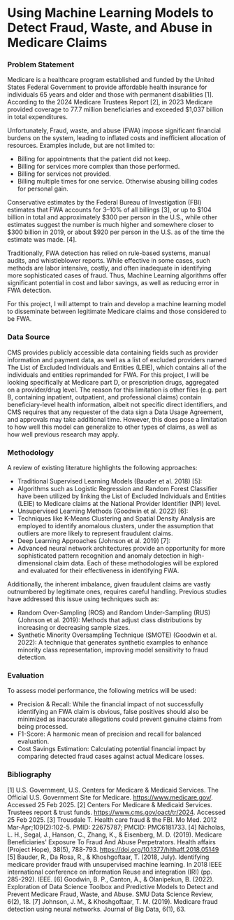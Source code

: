 # Using Machine Learning Models to Detect Fraud, Waste, and Abuse in Medicare Claims

### Problem Statement

Medicare is a healthcare program established and funded by the United States Federal Government to provide affordable health insurance for individuals 65 years and older and those with permanent disabilities [1]. According to the 2024 Medicare Trustees Report [2], in 2023 Medicare provided coverage to 77.7 million beneficiaries and exceeded $1,037 billion in total expenditures. 

Unfortunately, Fraud, waste, and abuse (FWA) impose significant financial burdens on the system, leading to inflated costs and inefficient allocation of resources. Examples include, but are not limited to:
- Billing for appointments that the patient did not keep.
- Billing for services more complex than those performed.
- Billing for services not provided.
- Billing multiple times for one service.
Otherwise abusing billing codes for personal gain.

Conservative estimates by the Federal Bureau of Investigation (FBI) estimates that FWA accounts for 3–10% of all billings [3], or up to $104 billion in total and approximately $300 per person in the U.S., while other estimates suggest the number is much higher and somewhere closer to $300 billion in 2019, or about $920 per person in the U.S. as of the time the estimate was made. [4]. 

Traditionally, FWA detection has relied on rule-based systems, manual audits, and whistleblower reports. While effective in some cases, such methods are labor intensive, costly, and often inadequate in identifying more sophisticated cases of fraud. Thus, Machine Learning algorithms offer significant potential in cost and labor savings, as well as reducing error in FWA detection.

For this project, I will attempt to train and develop a machine learning model to disseminate between legitimate Medicare claims and those considered to be FWA. 

### Data Source

CMS provides publicly accessible data containing fields such as provider information and payment data, as well as a list of excluded providers named The List of Excluded Individuals and Entities (LEIE), which contains all of the individuals and entities reprimanded for FWA. 
For this project, I will be looking specifically at Medicare part D, or prescription drugs, aggregated on a provider/drug level. The reason for this limitation is other files (e.g. part B, containing inpatient, outpatient, and professional claims) contain beneficiary-level health information, albeit not specific direct identifiers, and CMS requires that any requester of the data sign a Data Usage Agreement, and approvals may take additional time. However, this does pose a limitation to how well this model can generalize to other types of claims, as well as how well previous research may apply.

### Methodology

A review of existing literature highlights the following approaches:
- Traditional Supervised Learning Models (Bauder et al. 2018) [5]:
- Algorithms such as Logistic Regression and Random Forest Classifier have been utilized by linking the List of Excluded Individuals and Entities (LEIE) to Medicare claims at the National Provider Identifier (NPI) level.
- Unsupervised Learning Methods (Goodwin et al. 2022) [6]:
- Techniques like K-Means Clustering and Spatial Density Analysis are employed to identify anomalous clusters, under the assumption that outliers are more likely to represent fraudulent claims.
- Deep Learning Approaches (Johnson et al. 2019) [7]:
- Advanced neural network architectures provide an opportunity for more sophisticated pattern recognition and anomaly detection in high-dimensional claim data.
Each of these methodologies will be explored and evaluated for their effectiveness in identifying FWA.

Additionally, the inherent imbalance, given fraudulent claims are vastly outnumbered by legitimate ones, requires careful handling. Previous studies have addressed this issue using techniques such as:
- Random Over-Sampling (ROS) and Random Under-Sampling (RUS) (Johnson et al. 2019): Methods that adjust class distributions by increasing or decreasing sample sizes.
- Synthetic Minority Oversampling Technique (SMOTE) (Goodwin et al. 2022): A technique that generates synthetic examples to enhance minority class representation, improving model sensitivity to fraud detection.

### Evaluation
To assess model performance, the following metrics will be used:
- Precision & Recall: While the financial impact of not successfully identifying an FWA claim is obvious, false positives should also be minimized as inaccurate allegations could prevent genuine claims from being processed.
- F1-Score: A harmonic mean of precision and recall for balanced evaluation.
- Cost Savings Estimation: Calculating potential financial impact by comparing detected fraud cases against actual Medicare losses.

### Bibliography
[1] U.S. Government, U.S. Centers for Medicare & Medicaid Services. The Official U.S. Government Site for Medicare. https://www.medicare.gov/. Accessed 25 Feb 2025.
[2] Centers For Medicare & Medicaid Services. Trustees report & trust funds. https://www.cms.gov/oact/tr/2024. Accessed 25 Feb 2025.
[3] Trousdale T. Health care fraud & the FBI. Mo Med. 2012 Mar-Apr;109(2):102-5. PMID: 22675787; PMCID: PMC6181733.
[4] Nicholas, L. H., Segal, J., Hanson, C., Zhang, K., & Eisenberg, M. D. (2019). Medicare Beneficiaries' Exposure To Fraud And Abuse Perpetrators. Health affairs (Project Hope), 38(5), 788-793. https://doi.org/10.1377/hlthaff.2018.05149
[5] Bauder, R., Da Rosa, R., & Khoshgoftaar, T. (2018, July). Identifying medicare provider fraud with unsupervised machine learning. In 2018 IEEE international conference on information Reuse and integration (IRI) (pp. 285-292). IEEE.
[6] Goodwin, B. P., Canton, A., & Olanipekun, B. (2022). Exploration of Data Science Toolbox and Predictive Models to Detect and Prevent Medicare Fraud, Waste, and Abuse. SMU Data Science Review, 6(2), 18.
[7] Johnson, J. M., & Khoshgoftaar, T. M. (2019). Medicare fraud detection using neural networks. Journal of Big Data, 6(1), 63.
